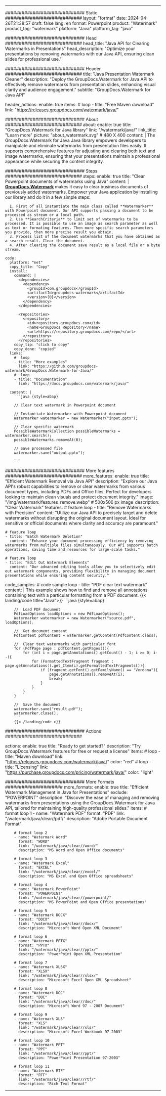 
---
############################# Static ############################
layout: "format"
date:  2024-04-26T21:38:57
draft: false
lang: en
format: Powerpoint
product: "Watermark"
product_tag: "watermark"
platform: "Java"
platform_tag: "java"

############################# Head ############################
head_title: "Java API for Clearing Watermarks in Presentations"
head_description: "Optimize your presentations by removing watermarks with our Java API, ensuring clean slides for professional use."

############################# Header ############################
title: "Java Presentation Watermark Cleaner" 
description: "Deploy the GroupDocs.Watermark for Java API to effectively remove watermarks from presentation slides, enhancing visual clarity and audience engagement."
subtitle: "GroupDocs.Watermark for Java API" 

header_actions:
  enable: true
  items:
    #  loop
    - title: "Free Maven download"
      link: "https://releases.groupdocs.com/watermark/java/"
      
############################# About ############################
about:
    enable: true
    title: "GroupDocs.Watermark for Java library"
    link: "/watermark/java/"
    link_title: "Learn more"
    picture: "about_watermark.svg" # 480 X 400
    content: |
       The GroupDocs.Watermark for Java Java library empowers developers to manipulate and eliminate watermarks from presentation files easily. It supports comprehensive features for adjusting and clearing both text and image watermarks, ensuring that your presentations maintain a professional appearance while securing the content integrity.

############################# Steps ############################
steps:
    enable: true
    title: "Clear Powerpoint documents of watermarks using Java"
    content: |
      **[GroupDocs.Watermark](https://products.groupdocs.com/watermark/java/)** makes it easy to clear business documents of previously added watermarks. Empower your Java application by installing our library and do it in a few simple steps:
      
      1. First of all instantiate the main class called **Watermarker** with Powerpoint document. Our API supports passing a document to be processed as stream or a local path.
      2. Use **SearchCriteria** to limit set of watermarks to be processed. It is possible to use an image as search parameter as well as text or formating features. Then more specific search parameters you provide, then more precise result you obtain.
      3. Process list of the document watermarks that you have obtained as a search result. Clear the document.
      4. After clearing the document save result as a local file or a byte stream.
   
    code:
      platform: "net"
      copy_title: "Copy"
      install:
        command: |
          <dependencies>
            <dependency>
              <groupId>com.groupdocs</groupId>
              <artifactId>groupdocs-watermark</artifactId>
              <version>{0}</version>
            </dependency>
          </dependencies>

          <repositories>
            <repository>
              <id>repository.groupdocs.com</id>
              <name>GroupDocs Repository</name>
              <url>https://repository.groupdocs.com/repo/</url>
            </repository>
          </repositories>
        copy_tip: "click to copy"
        copy_done: "copied"
      links:
        #  loop
        - title: "More examples"
          link: "https://github.com/groupdocs-watermark/GroupDocs.Watermark-for-Java/"
        #  loop
        - title: "Documentation"
          link: "https://docs.groupdocs.com/watermark/java/"
          
      content: |
        ```java {style=abap}

        // Clear text watermark in Powerpoint document

        // Instantiate Watermarker with Powerpoint document
        Watermarker watermarker = new Watermarker("input.pptx");
        
        // Clear specific watermark
        PossibleWatermarkCollection possibleWatermarks = watermarker.search();
        possibleWatermarks.removeAt(0);

        // Save processed file
        watermarker.save("output.pptx");
        
        ```    
        
############################# More features ############################
more_features:
  enable: true
  title: "Efficient Watermark Removal via Java API"
  description: "Explore our Java API's robust capabilities to remove or clear watermarks from various document types, including PDFs and Office files. Perfect for developers looking to maintain clean visuals and protect document integrity."
  image: "/img/watermark/features_remove.webp" # 500x500 px
  image_description: "Clear Watermark"
  features:
    # feature loop
    - title: "Remove Watermarks with Precision"
      content: "Utilize our Java API to precisely target and delete watermarks without disrupting the original document layout. Ideal for sensitive or official documents where clarity and accuracy are paramount."

    # feature loop
    - title: "Batch Watermark Deletion"
      content: "Enhance your document processing efficiency by removing watermarks from multiple files simultaneously. Our API supports batch operations, saving time and resources for large-scale tasks."

    # feature loop
    - title: "Edit Out Watermark Elements"
      content: "Our advanced editing tools allow you to selectively edit out watermark components, providing flexibility in managing document presentations while ensuring content security."
      
  code_samples:
    # code sample loop
    - title: "PDF clear text watermark"
      content: |
        This example shows how to find and remove all annotations containing text with a particular formatting from a PDF document.
        {{< landing/code title="Java">}}
        ```java {style=abap}
        
        //  Load PDF document
        PdfLoadOptions loadOptions = new PdfLoadOptions();
        Watermarker watermarker = new Watermarker("source.pdf", loadOptions);

        //  Get document content
        PdfContent pdfContent = watermarker.getContent(PdfContent.class);

        //  Clear text watermarks with particular font
        for (PdfPage page : pdfContent.getPages()){
            for (int i = page.getAnnotations().getCount() - 1; i >= 0; i--){
                for (FormattedTextFragment fragment : page.getAnnotations().get_Item(i).getFormattedTextFragments()){
                    if (fragment.getFont().getFamilyName() == "Verdana"){
                        page.getAnnotations().removeAt(i);
                        break;
                    }
                }
            }
        }

        //  Save the document
        watermarker.save("result.pdf");
        watermarker.close();
        ```
        {{< /landing/code >}}


############################# Actions ############################

actions:
  enable: true
  title: "Ready to get started?"
  description: "Try GroupDocs.Watermark features for free or request a license"
  items:
    #  loop
    - title: "Maven download"
      link: "https://releases.groupdocs.com/watermark/java/"
      color: "red"
        #  loop
    - title: "Licensing"
      link: "https://purchase.groupdocs.com/pricing/watermark/java/"
      color: "light"


############################# More Formats #####################
more_formats:
    enable: true
    title: "Efficient Watermark Management in Java for Presentations"
    exclude: "POWERPOINT"
    description: "Discover the ease of managing and removing watermarks from presentations using the GroupDocs.Watermark for Java API, tailored for maintaining high-quality professional slides."
    items: 
        # format loop 1
        - name: "Watermark PDF"
          format: "PDF"
          link: "/watermark/java/clear//pdf/"
          description: "Adobe Portable Document Format"

        # format loop 2
        - name: "Watermark Word"
          format: "WORD"
          link: "/watermark/java/clear//word/"
          description: "MS Word and Open Office documents"
          
        # format loop 3
        - name: "Watermark Excel"
          format: "EXCEL"
          link: "/watermark/java/clear//excel/"
          description: "MS Excel and Open Office spreadsheets"

        # format loop 4
        - name: "Watermark PowerPoint"
          format: "POWERPOINT"
          link: "/watermark/java/clear//powerpoint/"
          description: "MS PowerPoint and Open Office presentations"

        # format loop 5
        - name: "Watermark DOCX"
          format: "DOCX"
          link: "/watermark/java/clear//docx/"
          description: "Microsoft Word Open XML Document"
          
        # format loop 6
        - name: "Watermark PPTX"
          format: "PPTX"
          link: "/watermark/java/clear//pptx/"
          description: "PowerPoint Open XML Presentation"
          
        # format loop 7
        - name: "Watermark XLSX"
          format: "XLSX"
          link: "/watermark/java/clear//xlsx/"
          description: "Microsoft Excel Open XML Spreadsheet"

        # format loop 8
        - name: "Watermark DOC"
          format: "DOC"
          link: "/watermark/java/clear//doc/"
          description: "Microsoft Word 97 - 2007 Document"

        # format loop 9
        - name: "Watermark XLS"
          format: "XLS"
          link: "/watermark/java/clear//xls/"
          description: "Microsoft Excel Workbook 97-2003"

        # format loop 10
        - name: "Watermark PPT"
          format: "PPT"
          link: "/watermark/java/clear//ppt/"
          description: "PowerPoint Presentation 97-2003"

        # format loop 11
        - name: "Watermark RTF"
          format: "RTF"
          link: "/watermark/java/clear//rtf/"
          description: "Rich Text Format"

---